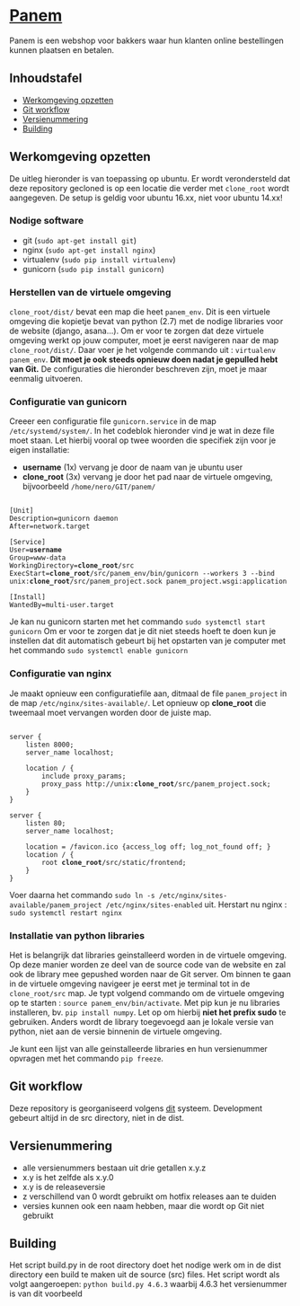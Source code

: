# [Panem](http://panem.be)

Panem is een webshop voor bakkers waar hun klanten online bestellingen kunnen plaatsen en betalen. 

## Inhoudstafel
- [Werkomgeving opzetten](#werkomgeving-opzetten)
- [Git workflow](#git-workflow)
- [Versienummering](#versienummering)
- [Building](#building)

## Werkomgeving opzetten
De uitleg hieronder is van toepassing op ubuntu. Er wordt verondersteld dat deze repository gecloned is op een locatie die verder met `clone_root` wordt aangegeven. De setup is geldig voor ubuntu 16.xx, niet voor ubuntu 14.xx!

### Nodige software
- git (`sudo apt-get install git`)
- nginx (`sudo apt-get install nginx`)
- virtualenv (`sudo pip install virtualenv`)
- gunicorn (`sudo pip install gunicorn`)

### Herstellen van de virtuele omgeving
`clone_root/dist/` bevat een map die heet `panem_env`. Dit is een virtuele omgeving die kopietje bevat van python (2.7) met de nodige libraries voor de website (django, asana...). Om er voor te zorgen dat deze virtuele omgeving werkt op jouw computer, moet je eerst navigeren naar de map `clone_root/dist/`. Daar voer je het volgende commando uit : `virtualenv panem_env`. **Dit moet je ook steeds opnieuw doen nadat je gepulled hebt van Git.** De configuraties die hieronder beschreven zijn, moet je maar eenmalig uitvoeren. 

### Configuratie van gunicorn

Creeer een configuratie file `gunicorn.service` in de map `/etc/systemd/system/`. In het codeblok hieronder vind je wat in deze file moet staan. Let hierbij vooral op twee woorden die specifiek zijn voor je eigen installatie:
  - **username** (1x) vervang je door de naam van je ubuntu user
  - **clone_root** (3x) vervang je door het pad naar de virtuele omgeving, bijvoorbeeld `/home/nero/GIT/panem/`
  
<pre><code>
[Unit]
Description=gunicorn daemon
After=network.target

[Service]
User=<b>username</b>
Group=www-data
WorkingDirectory=<b>clone_root</b>/src
ExecStart=<b>clone_root</b>/src/panem_env/bin/gunicorn --workers 3 --bind unix:<b>clone_root</b>/src/panem_project.sock panem_project.wsgi:application

[Install]
WantedBy=multi-user.target
</code></pre>
Je kan nu gunicorn starten met het commando `sudo systemctl start gunicorn`
Om er voor te zorgen dat je dit niet steeds hoeft te doen kun je instellen dat dit automatisch gebeurt bij het opstarten van je computer met het commando `sudo systemctl enable gunicorn`

### Configuratie van nginx

Je maakt opnieuw een configuratiefile aan, ditmaal de file `panem_project` in de map `/etc/nginx/sites-available/`. Let opnieuw op **clone_root** die tweemaal moet vervangen worden door de juiste map. 

<pre><code>
server {
    listen 8000;
    server_name localhost;

    location / {
        include proxy_params;
        proxy_pass http://unix:<b>clone_root</b>/src/panem_project.sock;
    }
}

server {
    listen 80;
    server_name localhost;

    location = /favicon.ico {access_log off; log_not_found off; }
    location / {
        root <b>clone_root</b>/src/static/frontend;
    }
}
</code></pre>

Voer daarna het commando `sudo ln -s /etc/nginx/sites-available/panem_project /etc/nginx/sites-enabled` uit. 
Herstart nu nginx : `sudo systemctl restart nginx`

### Installatie van python libraries
Het is belangrijk dat libraries geinstalleerd worden in de virtuele omgeving. Op deze manier worden ze deel van de source code van de website en zal ook de library mee gepushed worden naar de Git server. Om binnen te gaan in de virtuele omgeving navigeer je eerst met je terminal tot in de `clone_root/src` map. Je typt volgend commando om de virtuele omgeving op te starten : `source panem_env/bin/activate`. Met pip kun je nu libraries installeren, bv. `pip install numpy`. Let op om hierbij **niet het prefix sudo** te gebruiken. Anders wordt de library toegevoegd aan je lokale versie van python, niet aan de versie binnenin de virtuele omgeving.  

Je kunt een lijst van alle geinstalleerde libraries en hun versienummer opvragen met het commando `pip freeze`. 

## Git workflow
Deze repository is georganiseerd volgens [dit](http://nvie.com/posts/a-successful-git-branching-model/#feature-branches) systeem. Development gebeurt altijd in de src directory, niet in de dist. 

## Versienummering
- alle versienummers bestaan uit drie getallen x.y.z
- x.y is het zelfde als x.y.0
- x.y is de releaseversie
- z verschillend van 0 wordt gebruikt om hotfix releases aan te duiden
- versies kunnen ook een naam hebben, maar die wordt op Git niet gebruikt

## Building
Het script build.py in de root directory doet het nodige werk om in de dist directory een build te maken uit de source (src) files. Het script wordt als volgt aangeroepen: 
`python build.py 4.6.3` waarbij 4.6.3 het versienummer is van dit voorbeeld

